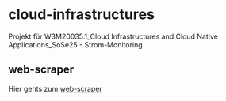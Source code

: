 # cloud-infrastructures
Projekt für W3M20035.1_Cloud Infrastructures and Cloud Native Applications_SoSe25 - Strom-Monitoring

## web-scraper
Hier gehts zum [web-scraper](./web-scraper)